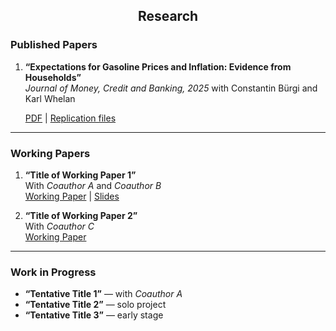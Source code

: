 <div style="text-align: center">

## Research

</div>

### Published Papers

1. **“Expectations for Gasoline Prices and Inflation: Evidence from Households”**  
   *Journal of Money, Credit and Banking, 2025*
    with Constantin Bürgi and Karl Whelan
   
   [PDF](https://onlinelibrary.wiley.com/doi/10.1111/jmcb.13260) | [Replication files](https://github.com/srivastava-prachi/Expectations-for-Gasoline-Prices-and-Inflation-Evidence-from-Households-Replication)

---

### Working Papers

1. **“Title of Working Paper 1”**  
   With *Coauthor A* and *Coauthor B*  
   [Working Paper](link-to-ssrn-or-arxiv) | [Slides](link-to-slides.pdf)

2. **“Title of Working Paper 2”**  
   With *Coauthor C*  
   [Working Paper](link-to-NBER-or-SSRN)

---

### Work in Progress

- **“Tentative Title 1”** — with *Coauthor A*  
- **“Tentative Title 2”** — solo project  
- **“Tentative Title 3”** — early stage
